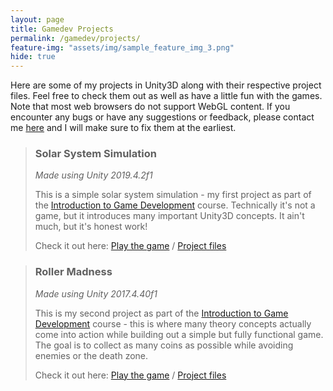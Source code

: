 ```yaml
---
layout: page
title: Gamedev Projects
permalink: /gamedev/projects/
feature-img: "assets/img/sample_feature_img_3.png"
hide: true
---
```


Here are some of my projects in Unity3D along with their respective project files. Feel free to check them out as well as have a little fun with the games. Note that most web browsers do not support WebGL content. If you encounter any bugs or have any suggestions or feedback, please contact me [here](https://forms.gle/za5hyQ4nHnz6FT7R6) and I will make sure to fix them at the earliest.

> <h3>Solar System Simulation</h3>
> <i>Made using Unity 2019.4.2f1</i>
>
> This is a simple solar system simulation - my first project as part of the [Introduction to Game Development](https://www.coursera.org/learn/game-development?specialization=game-development) course. Technically it's not a game, but it introduces many important Unity3D concepts. It ain't much, but it's honest work!
>
> Check it out here: [Play the game](/gamedev/files/solarsystem/Builds/WebGL/index.html) / [Project files](https://github.com/omprabhu31/omprabhu31.github.io/tree/master/gamedev/files/solarsystem)

> <h3>Roller Madness</h3>
> <i>Made using Unity 2017.4.40f1</i>
>
> This is my second project as part of the [Introduction to Game Development](https://www.coursera.org/learn/game-development?specialization=game-development) course - this is where many theory concepts actually come into action while building out a simple but fully functional game. The goal is to collect as many coins as possible while avoiding enemies or the death zone.
>
> Check it out here: [Play the game](/gamedev/files/rollermadness/Builds/WebGL/index.html) / [Project files](https://github.com/omprabhu31/omprabhu31.github.io/tree/master/gamedev/files/rollermadness)
